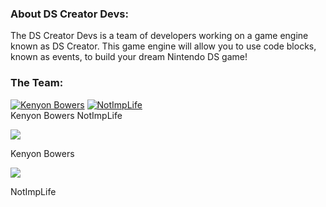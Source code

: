 ### About DS Creator Devs:
The DS Creator Devs is a team of developers working on a game engine known as DS Creator. This game engine will allow you to use code blocks, known as events, to build your dream Nintendo DS game!
### The Team:
[![Kenyon Bowers](https://avatars.githubusercontent.com/u/83834271?s=96&v=4)](https://github.com/BowersIndustry) [![NotImpLife](https://avatars.githubusercontent.com/u/70803115?s=96&v=4)](https://github.com/NotImplementedLife)
<br/>
Kenyon Bowers   NotImpLife

<div>
  <div>
    <img src="https://avatars.githubusercontent.com/u/83834271?s=96&v=4" />
    <p>Kenyon Bowers</p>
  </div>
  <div>
    <img src="https://avatars.githubusercontent.com/u/70803115?s=96&v=4" />
    <p>NotImpLife</p>
  </div>
</div>
